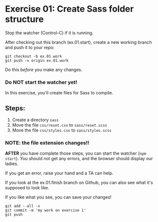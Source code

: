 # Exercise 01: Create Sass folder structure

Stop the watcher (Control-C) if it is running.

After checking out this branch (ex.01.start), create a new working
branch and push it to your repo:

    git checkout -b ex.01.work
    git push -u origin ex.01.work

Do this *before* you make any changes.

### Do **NOT** start the watcher yet!

In this exercise, you'll create files for Sass to compile.

## Steps:

1. Create a directory `sass`
2. Move the file `css/reset.css` to `sass/reset.scss`
3. Move the file `css/styles.css` to `sass/styles.scss`

### **NOTE:** the file extension changes!!

**AFTER** you have complete those steps, you can start the watcher
(`npm start`). You should not get any errors, and
the browser should display our ladies.

If you get an error, raise your hand and a TA can help.

If you look at the ex.01.finish branch on Github, you can also see
what it's supposed to look like.

If you like what you see, you can save your changes!

    git add --all -v
    git commit -m 'my work on exercise 1'
    git push
